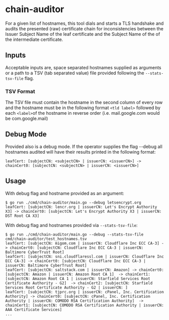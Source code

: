 # chain-auditor
For a given list of hostnames, this tool dials and starts a TLS
handshake and audits the presented (raw) certificate chain for
inconsistencies between the Issuer Subject Name of the leaf certificate
and the Subject Name of the of the intermediate certificate.

## Inputs
Acceptable inputs are, space separated hostnames supplied as arguments
or a path to a TSV (tab separated value) file provided following the
`--stats-tsv-file` flag.

### TSV Format
The TSV file must contain the hostname in the second column of every row
and the hostname must be in the following format `<tld label>` followed
by each `<label>`of the hostname in reverse order (i.e. mail.google.com
would be com.google.mail)

## Debug Mode
Provided also is a debug mode. If the operator supplies the flag --debug
all hostnames audited will have their results printed in the following
format: 

```
leafCert: [subjectCN: <subjectCN> | issuerCN: <issuerCN>] -> chainCert0: [subjectCN: <subjectCN> | issuerCN: <issuerCN>]
```

## Usage

With debug flag and hostname provided as an argument:
```shell
$ go run ./cmd/chain-auditor/main.go --debug letsencrypt.org
leafCert: [subjectCN: lencr.org | issuerCN: Let's Encrypt Authority X3] -> chainCert0: [subjectCN: Let's Encrypt Authority X3 | issuerCN: DST Root CA X3]
```

With debug flag and hostnames provided via `--stats-tsv-file`:
```shell
$ go run ./cmd/chain-auditor/main.go --debug --stats-tsv-file cmd/chain-auditor/test_hostnames.tsv
leafCert: [subjectCN: migom.com | issuerCN: Cloudflare Inc ECC CA-3] -> chainCert0: [subjectCN: Cloudflare Inc ECC CA-3 | issuerCN: Baltimore CyberTrust Root]
leafCert: [subjectCN: sni.cloudflaressl.com | issuerCN: Cloudflare Inc ECC CA-3] -> chainCert0: [subjectCN: Cloudflare Inc ECC CA-3 | issuerCN: Baltimore CyberTrust Root]
leafCert: [subjectCN: saltstack.com | issuerCN: Amazon] -> chainCert0: [subjectCN: Amazon | issuerCN: Amazon Root CA 1]  -> chainCert1: [subjectCN: Amazon Root CA 1 | issuerCN: Starfield Services Root Certificate Authority - G2]  -> chainCert2: [subjectCN: Starfield Services Root Certificate Authority - G2 | issuerCN: ]
leafCert: [subjectCN: tjprc.org | issuerCN: cPanel, Inc. Certification Authority] -> chainCert0: [subjectCN: cPanel, Inc. Certification Authority | issuerCN: COMODO RSA Certification Authority]  -> chainCert1: [subjectCN: COMODO RSA Certification Authority | issuerCN: AAA Certificate Services]
...
```
